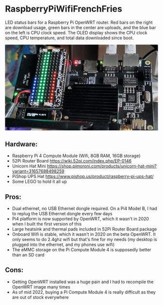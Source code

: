 # RaspberryPiWifiFrenchFries
LED status bars for a Raspberry Pi OpenWRT router. Red bars on the right are download usage, green bars in the center are uploads, and the blue bar on the left is CPU clock speed. The OLED display shows the CPU clock speed, CPU temperature, and total data downloaded since boot.

![Code in action](/img/animated2.gif)

## Hardware:
  * Raspberry Pi 4 Compute Module (Wifi, 8GB RAM, 16GB storage)
  * 52Pi Router Board https://wiki.52pi.com/index.php/EP-0146
  * Unicorn Hat Mini https://shop.pimoroni.com/products/unicorn-hat-mini?variant=31657688498259
  * PiShop UPS Hat https://www.pishop.us/product/raspberry-pi-ups-hat/
  * Some LEGO to hold it all up

## Pros:
  * Dual ethernet, no USB Ethernet dongle required. On a Pi4 Model B, I had to replug the USB Ethernet dongle every few days
  * Pi4 platform is now supported by OpenWRT, which it wasn't in 2020 when I built the first version of this
  * Large heatsink and thermal pads included in 52Pi Router Board package
  * Onboard Wifi is stable, which it wasn't in 2020 on the beta OpenWRT. It only seems to do 2.4ghz wifi but that's fine for my needs (my desktop is plugged into the ethernet, and my phones use wifi)
  * The eMMC storage on the Pi Compute Module 4 is supposedly better than an SD card

## Cons:
 * Getting OpenWRT installed was a huge pain and I had to recompile the OpenWRT image many times
 * As of mid 2022, buying a Pi Compute Module 4 is really difficult as they are out of stock everywhere
